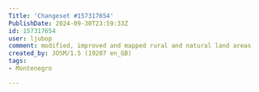 ```yaml
---
Title: 'Changeset #157317654'
PublishDate: 2024-09-30T23:59:33Z
id: 157317654
user: ljubop
comment: modified, improved and mapped rural and natural land areas
created_by: JOSM/1.5 (19207 en_GB)
tags:
- Montenegro

---
```

